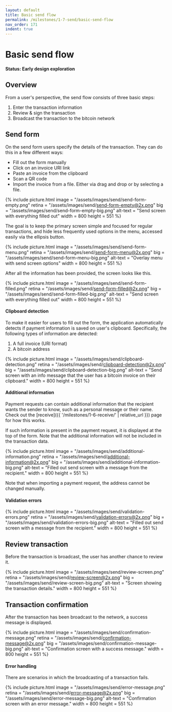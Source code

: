 ```yaml
---
layout: default
title: Basic send flow
permalink: /milestones/1-7-send/basic-send-flow
nav_order: 171
indent: true
---
```


# Basic send flow

**Status: Early design exploration**

## Overview

From a user's perspective, the send flow consists of three basic steps:

1. Enter the transaction information
1. Review & sign the transaction
1. Broadcast the transaction to the bitcoin network

## Send form

On the send form users specify the details of the transaction. They can do this in a few different ways:

- Fill out the form manually
- Click on an invoice URI link
- Paste an invoice from the clipboard
- Scan a QR code
- Import the invoice from a file. Either via drag and drop or by selecting a file.

{% include picture.html
	image = "/assets/images/send/send-form-empty.png"
	retina = "/assets/images/send/send-form-empty@2x.png"
	big = "/assets/images/send/send-form-empty-big.png"
	alt-text = "Send screen with everything filled out"
	width = 800
	height = 551
%}

The goal is to keep the primary screen simple and focused for regular transactions, and hide less frequently used options in the menu, accessed easily via the ellipsis button.


{% include picture.html
	image = "/assets/images/send/send-form-menu.png"
	retina = "/assets/images/send/send-form-menu@2x.png"
	big = "/assets/images/send/send-form-menu-big.png"
	alt-text = "Overlay menu with send screen options"
	width = 800
	height = 551
%}

After all the information has been provided, the screen looks like this.

{% include picture.html
	image = "/assets/images/send/send-form-filled.png"
	retina = "/assets/images/send/send-form-filled@2x.png"
	big = "/assets/images/send/send-form-filled-big.png"
	alt-text = "Send screen with everything filled out"
	width = 800
	height = 551
%}

#### Clipboard detection

To make it easier for users to fill out the form, the application automatically detects if payment information is saved on user's clipboard. Specifically, the following types of information are detected: 

1. A full invoice (URI format)
1. A bitcoin address

{% include picture.html
	image = "/assets/images/send/clipboard-detection.png"
	retina = "/assets/images/send/clipboard-detection@2x.png"
	big = "/assets/images/send/clipboard-detection-big.png"
	alt-text = "Send screen with an info message that the user has a bitcoin invoice on their clipboard."
	width = 800
	height = 551
%}

#### Additional information

Payment requests can contain additional information that the recipient wants the sender to know, such as a personal message or their name. Check out the [receive]({{ '/milestones/1-6-receive/' | relative_url }}) page for how this works.

If such information is present in the payment request, it is displayed at the top of the form. Note that the additional information will not be included in the transaction data.

{% include picture.html
	image = "/assets/images/send/additional-information.png"
	retina = "/assets/images/send/additional-information@2x.png"
	big = "/assets/images/send/additional-information-big.png"
	alt-text = "Filled out send screen with a message from the recipient."
	width = 800
	height = 551
%}

Note that when importing a payment request, the address cannot be changed manually.

#### Validation errors

{% include picture.html
	image = "/assets/images/send/validation-errors.png"
	retina = "/assets/images/send/validation-errors@2x.png"
	big = "/assets/images/send/validation-errors-big.png"
	alt-text = "Filled out send screen with a message from the recipient."
	width = 800
	height = 551
%}


## Review transaction

Before the transaction is broadcast, the user has another chance to review it.

{% include picture.html
	image = "/assets/images/send/review-screen.png"
	retina = "/assets/images/send/review-screen@2x.png"
	big = "/assets/images/send/review-screen-big.png"
	alt-text = "Screen showing the transaction details."
	width = 800
	height = 551
%}

## Transaction confirmation

After the transaction has been broadcast to the network, a success message is displayed. 

{% include picture.html
	image = "/assets/images/send/confirmation-message.png"
	retina = "/assets/images/send/confirmation-message@2x.png"
	big = "/assets/images/send/confirmation-message-big.png"
	alt-text = "Confirmation screen with a success message."
	width = 800
	height = 551
%}

#### Error handling

There are scenarios in which the broadcasting of a transaction fails.

{% include picture.html
	image = "/assets/images/send/error-message.png"
	retina = "/assets/images/send/error-message@2x.png"
	big = "/assets/images/send/error-message-big.png"
	alt-text = "Confirmation screen with an error message."
	width = 800
	height = 551
%}

